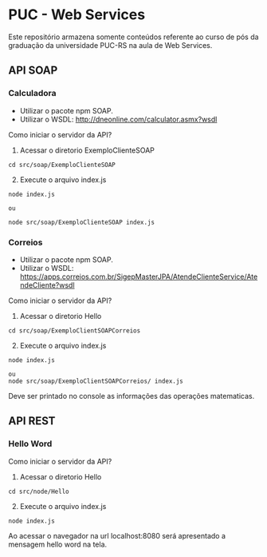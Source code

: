# PUC - Web Services
Este repositório armazena somente conteúdos referente ao curso de pós da graduação da universidade PUC-RS na aula de Web Services.

## API SOAP
### Calculadora
* Utilizar o pacote npm SOAP.
* Utilizar o WSDL: http://dneonline.com/calculator.asmx?wsdl

Como iniciar o servidor da API?
1. Acessar o diretorio ExemploClienteSOAP
```
cd src/soap/ExemploClienteSOAP
```

2. Execute o arquivo index.js

```
node index.js

ou 

node src/soap/ExemploClienteSOAP index.js
```

### Correios
* Utilizar o pacote npm SOAP.
* Utilizar o WSDL: https://apps.correios.com.br/SigepMasterJPA/AtendeClienteService/AtendeCliente?wsdl

Como iniciar o servidor da API?
1. Acessar o diretorio Hello
```
cd src/soap/ExemploClientSOAPCorreios
```

2. Execute o arquivo index.js

```
node index.js

ou 
node src/soap/ExemploClientSOAPCorreios/ index.js
```

Deve ser printado no console as informações das operações matematicas.

## API REST
### Hello Word
Como iniciar o servidor da API?
1. Acessar o diretorio Hello
```
cd src/node/Hello
```

2. Execute o arquivo index.js

```
node index.js
```

Ao acessar o navegador na url localhost:8080 será apresentado a mensagem hello word na tela.